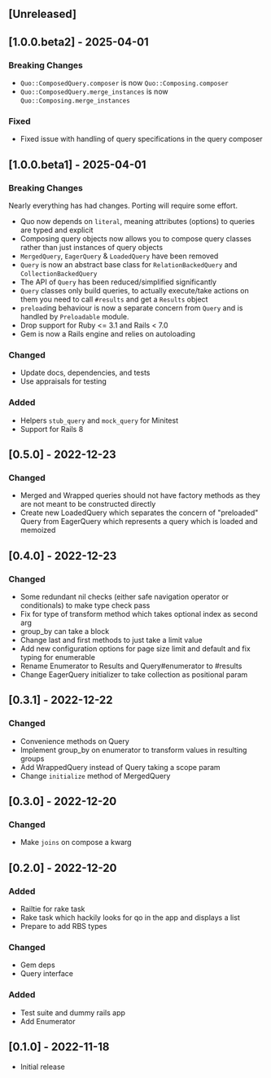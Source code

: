 ## [Unreleased]

## [1.0.0.beta2] - 2025-04-01

### Breaking Changes

- `Quo::ComposedQuery.composer` is now `Quo::Composing.composer`
- `Quo::ComposedQuery.merge_instances` is now `Quo::Composing.merge_instances`

### Fixed

- Fixed issue with handling of query specifications in the query composer

## [1.0.0.beta1] - 2025-04-01

### Breaking Changes

Nearly everything has had changes. Porting will require some effort.

- Quo now depends on `literal`, meaning attributes (options) to queries are typed and explicit
- Composing query objects now allows you to compose query classes rather than just instances of query objects
- `MergedQuery`, `EagerQuery` & `LoadedQuery` have been removed
- `Query` is now an abstract base class for `RelationBackedQuery` and `CollectionBackedQuery`
- The API of `Query` has been reduced/simplified significantly
- `Query` classes only build queries, to actually execute/take actions on them you need to call `#results` and get a `Results` object
- `preload`ing behaviour is now a separate concern from `Query` and is handled by `Preloadable` module.
- Drop support for Ruby <= 3.1 and Rails < 7.0
- Gem is now a Rails engine and relies on autoloading

### Changed

- Update docs, dependencies, and tests
- Use appraisals for testing

### Added

- Helpers `stub_query` and `mock_query` for Minitest
- Support for Rails 8

## [0.5.0] - 2022-12-23

### Changed

- Merged and Wrapped queries should not have factory methods as they are not meant to be constructed directly
- Create new LoadedQuery which separates the concern of "preloaded" Query from EagerQuery which represents a query which is loaded and memoized

## [0.4.0] - 2022-12-23

### Changed

- Some redundant nil checks (either safe navigation operator or conditionals) to make type check pass
- Fix for type of transform method which takes optional index as second arg 
- group_by can take a block
- Change last and first methods to just take a limit value
- Add new configuration options for page size limit and default and fix typing for enumerable
- Rename Enumerator to Results and Query#enumerator to #results
- Change EagerQuery initializer to take collection as positional param

## [0.3.1] - 2022-12-22

### Changed

- Convenience methods on Query
- Implement group_by on enumerator to transform values in resulting groups
- Add WrappedQuery instead of Query taking a scope param
- Change `initialize` method of MergedQuery

## [0.3.0] - 2022-12-20

### Changed

- Make `joins` on compose a kwarg

## [0.2.0] - 2022-12-20

### Added

- Railtie for rake task
- Rake task which hackily looks for qo in the app and displays a list
- Prepare to add RBS types

### Changed

- Gem deps
- Query interface

### Added

- Test suite and dummy rails app
- Add Enumerator

## [0.1.0] - 2022-11-18

- Initial release
